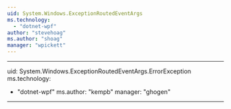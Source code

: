 ```yaml
---
uid: System.Windows.ExceptionRoutedEventArgs
ms.technology: 
  - "dotnet-wpf"
author: "stevehoag"
ms.author: "shoag"
manager: "wpickett"
---
```


---
uid: System.Windows.ExceptionRoutedEventArgs.ErrorException
ms.technology: 
  - "dotnet-wpf"
ms.author: "kempb"
manager: "ghogen"
---
